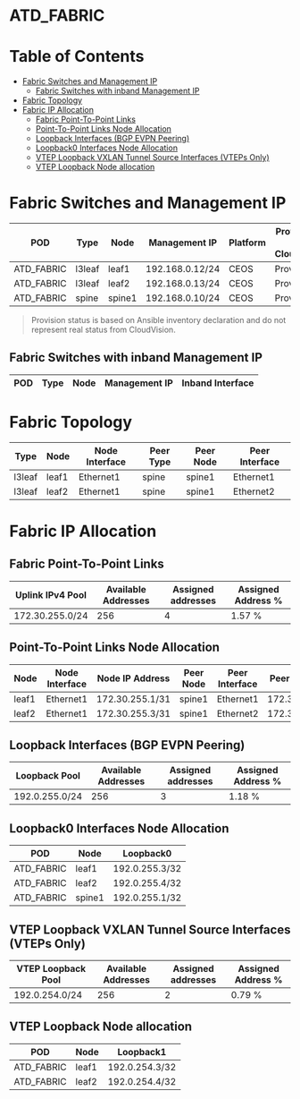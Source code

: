 # ATD_FABRIC

# Table of Contents

- [Fabric Switches and Management IP](#fabric-switches-and-management-ip)
  - [Fabric Switches with inband Management IP](#fabric-switches-with-inband-management-ip)
- [Fabric Topology](#fabric-topology)
- [Fabric IP Allocation](#fabric-ip-allocation)
  - [Fabric Point-To-Point Links](#fabric-point-to-point-links)
  - [Point-To-Point Links Node Allocation](#point-to-point-links-node-allocation)
  - [Loopback Interfaces (BGP EVPN Peering)](#loopback-interfaces-bgp-evpn-peering)
  - [Loopback0 Interfaces Node Allocation](#loopback0-interfaces-node-allocation)
  - [VTEP Loopback VXLAN Tunnel Source Interfaces (VTEPs Only)](#vtep-loopback-vxlan-tunnel-source-interfaces-vteps-only)
  - [VTEP Loopback Node allocation](#vtep-loopback-node-allocation)

# Fabric Switches and Management IP

| POD | Type | Node | Management IP | Platform | Provisioned in CloudVision |
| --- | ---- | ---- | ------------- | -------- | -------------------------- |
| ATD_FABRIC | l3leaf | leaf1 | 192.168.0.12/24 | CEOS | Provisioned |
| ATD_FABRIC | l3leaf | leaf2 | 192.168.0.13/24 | CEOS | Provisioned |
| ATD_FABRIC | spine | spine1 | 192.168.0.10/24 | CEOS | Provisioned |

> Provision status is based on Ansible inventory declaration and do not represent real status from CloudVision.

## Fabric Switches with inband Management IP

| POD | Type | Node | Management IP | Inband Interface |
| --- | ---- | ---- | ------------- | ---------------- |

# Fabric Topology

| Type | Node | Node Interface | Peer Type | Peer Node | Peer Interface |
| ---- | ---- | -------------- | --------- | ----------| -------------- |
| l3leaf | leaf1 | Ethernet1 | spine | spine1 | Ethernet1 |
| l3leaf | leaf2 | Ethernet1 | spine | spine1 | Ethernet2 |

# Fabric IP Allocation

## Fabric Point-To-Point Links

| Uplink IPv4 Pool | Available Addresses | Assigned addresses | Assigned Address % |
| ---------------- | ------------------- | ------------------ | ------------------ |
| 172.30.255.0/24 | 256 | 4 | 1.57 % |

## Point-To-Point Links Node Allocation

| Node | Node Interface | Node IP Address | Peer Node | Peer Interface | Peer IP Address |
| ---- | -------------- | --------------- | --------- | -------------- | --------------- |
| leaf1 | Ethernet1 | 172.30.255.1/31 | spine1 | Ethernet1 | 172.30.255.0/31 |
| leaf2 | Ethernet1 | 172.30.255.3/31 | spine1 | Ethernet2 | 172.30.255.2/31 |

## Loopback Interfaces (BGP EVPN Peering)

| Loopback Pool | Available Addresses | Assigned addresses | Assigned Address % |
| ------------- | ------------------- | ------------------ | ------------------ |
| 192.0.255.0/24 | 256 | 3 | 1.18 % |

## Loopback0 Interfaces Node Allocation

| POD | Node | Loopback0 |
| --- | ---- | --------- |
| ATD_FABRIC | leaf1 | 192.0.255.3/32 |
| ATD_FABRIC | leaf2 | 192.0.255.4/32 |
| ATD_FABRIC | spine1 | 192.0.255.1/32 |

## VTEP Loopback VXLAN Tunnel Source Interfaces (VTEPs Only)

| VTEP Loopback Pool | Available Addresses | Assigned addresses | Assigned Address % |
| --------------------- | ------------------- | ------------------ | ------------------ |
| 192.0.254.0/24 | 256 | 2 | 0.79 % |

## VTEP Loopback Node allocation

| POD | Node | Loopback1 |
| --- | ---- | --------- |
| ATD_FABRIC | leaf1 | 192.0.254.3/32 |
| ATD_FABRIC | leaf2 | 192.0.254.4/32 |
